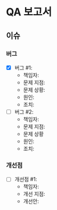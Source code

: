 # QA 보고서

## 이슈
### 버그
- [x] 버그 #1: 
  - 책임자:
  - 문제 지점:
  - 문제 상황:
  - 원인: 
  - 조치: 
- [ ] 버그 #2:
  - 책임자: 
  - 문제 지점:
  - 문제 상황
  - 원인: 
  - 조치: 



### 개선점
- [ ] 개선점 #1:
  - 책임자: 
  - 개선 지점:
  - 개선안: 
